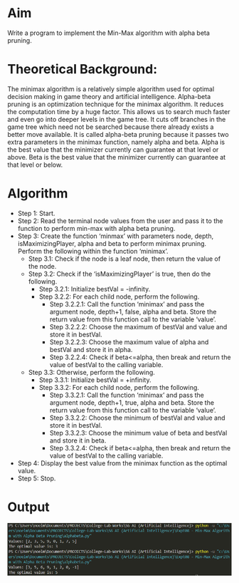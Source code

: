 # Aim
Write a program to implement the Min-Max algorithm with alpha beta pruning.

# Theoretical Background:
The minimax algorithm is a relatively simple algorithm used for optimal decision making in game theory and artificial intelligence. Alpha-beta pruning is an optimization technique for the minimax algorithm. It reduces the
computation time by a huge factor. This allows us to search much faster and even go into deeper levels in the game tree. It cuts off branches in the game tree which need not be searched because there already exists a better move
available. It is called alpha-beta pruning because it passes two extra parameters in the minimax function, namely alpha and beta. Alpha is the best value that the minimizer currently can guarantee at that level or above. Beta is the best value that the minimizer currently can
guarantee at that level or below. 

# Algorithm
- Step 1: Start.
- Step 2: Read the terminal node values from the user and pass it to the function to perform min-max with alpha beta pruning.
- Step 3: Create the function ‘minmax’ with parameters node, depth, isMaximizingPlayer, alpha and beta to perform minimax pruning. Perform the following within the function ‘minimax’.
  - Step 3.1: Check if the node is a leaf node, then return the value of the node.
  - Step 3.2: Check if the ‘isMaximizingPlayer’ is true, then do the following.
    - Step 3.2.1: Initialize bestVal = -infinity.
    - Step 3.2.2: For each child node, perform the following.
      - Step 3.2.2.1: Call the function ‘minimax’ and pass the argument node, depth+1, false, alpha and beta. Store the return value from this function call to the variable ‘value’.
      - Step 3.2.2.2: Choose the maximum of bestVal and value and store it in bestVal.
      - Step 3.2.2.3: Choose the maximum value of alpha and bestVal and store it in alpha.
      - Step 3.2.2.4: Check if beta&lt;=alpha, then break and return the value of bestVal to the calling variable.
  - Step 3.3: Otherwise, perform the following.
    - Step 3.3.1: Initialize bestVal = +infinity.
    - Step 3.3.2: For each child node, perform the following.
      - Step 3.3.2.1: Call the function ‘minimax’ and pass the argument node, depth+1, true, alpha and beta. Store the return value from this function call to the variable ‘value’.
      - Step 3.3.2.2: Choose the minimum of bestVal and value and store it in bestVal.
      - Step 3.3.2.3: Choose the minimum value of beta and bestVal and store it in beta.
      - Step 3.3.2.4: Check if beta&lt;=alpha, then break and return the value of bestVal to the calling variable.
- Step 4: Display the best value from the minimax function as the optimal value.
- Step 5: Stop.

# Output
![alphabeta output image](https://github.com/noelmathen/College-Lab-Works/blob/main/S6%20AI%20(Artificial%20Intelligence)/Expt08%20-%20Min-Max%20Algorithm%20with%20Alpha%20Beta%20Pruning/alphabeta_output.png)
